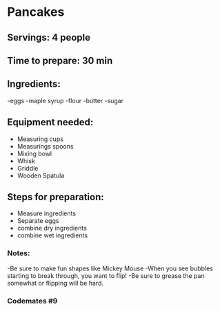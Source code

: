 # Pancakes

## Servings: 4 people

## Time to prepare: 30 min

## Ingredients:
-eggs
-maple syrup
-flour
-butter
-sugar

## Equipment needed:
- Measuring cups
- Measurings spoons
- Mixing bowl
- Whisk
- Griddle
- Wooden Spatula

## Steps for preparation:
- Measure ingredients
- Separate eggs
- combine dry ingredients
- combine wet ingredients

### Notes:
-Be sure to make fun shapes like Mickey Mouse
-When you see bubbles starting to break through, you want to flip!
-Be sure to grease the pan somewhat or flipping will be hard.


### Codemates #9
